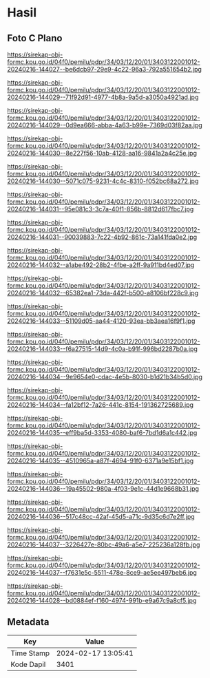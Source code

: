 # Hasil

## Foto C Plano

https://sirekap-obj-formc.kpu.go.id/04f0/pemilu/pdpr/34/03/12/20/01/3403122001012-20240216-144027--be6dcb97-29e9-4c22-96a3-792a551654b2.jpg

https://sirekap-obj-formc.kpu.go.id/04f0/pemilu/pdpr/34/03/12/20/01/3403122001012-20240216-144029--71f92d91-4977-4b8a-9a5d-a3050a4921ad.jpg

https://sirekap-obj-formc.kpu.go.id/04f0/pemilu/pdpr/34/03/12/20/01/3403122001012-20240216-144029--0d9ea666-abba-4a63-b99e-7369d03f82aa.jpg

https://sirekap-obj-formc.kpu.go.id/04f0/pemilu/pdpr/34/03/12/20/01/3403122001012-20240216-144030--8e227f56-10ab-4128-aa16-9841a2a4c25e.jpg

https://sirekap-obj-formc.kpu.go.id/04f0/pemilu/pdpr/34/03/12/20/01/3403122001012-20240216-144030--5071c075-9231-4c4c-8310-f052bc68a272.jpg

https://sirekap-obj-formc.kpu.go.id/04f0/pemilu/pdpr/34/03/12/20/01/3403122001012-20240216-144031--95e081c3-3c7a-40f1-856b-8812d617fbc7.jpg

https://sirekap-obj-formc.kpu.go.id/04f0/pemilu/pdpr/34/03/12/20/01/3403122001012-20240216-144031--90039883-7c22-4b92-861c-73a141fda0e2.jpg

https://sirekap-obj-formc.kpu.go.id/04f0/pemilu/pdpr/34/03/12/20/01/3403122001012-20240216-144032--a1abe492-28b2-4fbe-a2ff-9a911bd4ed07.jpg

https://sirekap-obj-formc.kpu.go.id/04f0/pemilu/pdpr/34/03/12/20/01/3403122001012-20240216-144032--65382ea1-73da-442f-b500-a8106bf228c9.jpg

https://sirekap-obj-formc.kpu.go.id/04f0/pemilu/pdpr/34/03/12/20/01/3403122001012-20240216-144033--51109d05-aa44-4120-93ea-bb3aea16f9f1.jpg

https://sirekap-obj-formc.kpu.go.id/04f0/pemilu/pdpr/34/03/12/20/01/3403122001012-20240216-144033--f6a27515-14d9-4c0a-b91f-996bd2287b0a.jpg

https://sirekap-obj-formc.kpu.go.id/04f0/pemilu/pdpr/34/03/12/20/01/3403122001012-20240216-144034--9e9654e0-cdac-4e5b-8030-b1d21b34b5d0.jpg

https://sirekap-obj-formc.kpu.go.id/04f0/pemilu/pdpr/34/03/12/20/01/3403122001012-20240216-144034--fa12bf12-7a26-441c-8154-191362725689.jpg

https://sirekap-obj-formc.kpu.go.id/04f0/pemilu/pdpr/34/03/12/20/01/3403122001012-20240216-144035--eff9ba5d-3353-4080-baf6-7bd1d6a1c442.jpg

https://sirekap-obj-formc.kpu.go.id/04f0/pemilu/pdpr/34/03/12/20/01/3403122001012-20240216-144035--4510965a-a87f-4694-91f0-6371a9e15bf1.jpg

https://sirekap-obj-formc.kpu.go.id/04f0/pemilu/pdpr/34/03/12/20/01/3403122001012-20240216-144036--19a45502-980a-4f03-9e1c-44d1e9668b31.jpg

https://sirekap-obj-formc.kpu.go.id/04f0/pemilu/pdpr/34/03/12/20/01/3403122001012-20240216-144036--517c48cc-42af-45d5-a71c-9d35c6d7e2ff.jpg

https://sirekap-obj-formc.kpu.go.id/04f0/pemilu/pdpr/34/03/12/20/01/3403122001012-20240216-144037--3226427e-80bc-49a6-a5e7-225236a128fb.jpg

https://sirekap-obj-formc.kpu.go.id/04f0/pemilu/pdpr/34/03/12/20/01/3403122001012-20240216-144037--f7631e5c-5511-478e-8ce9-ae5ee497beb6.jpg

https://sirekap-obj-formc.kpu.go.id/04f0/pemilu/pdpr/34/03/12/20/01/3403122001012-20240216-144028--bd0884ef-f160-4974-991b-e9a67c9a8cf5.jpg


## Metadata

| Key        | Value               |
| ---------- | ------------------- |
| Time Stamp | 2024-02-17 13:05:41 |
| Kode Dapil | 3401                |



